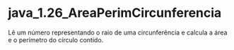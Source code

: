 # java_1.26_AreaPerimCircunferencia
Lê um número representando o raio de uma circunferência e calcula a área e o perímetro do  círculo contido.
